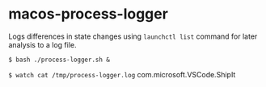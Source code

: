 # macos-process-logger
Logs differences in state changes using `launchctl list` command for later analysis to a log file.

`$ bash ./process-logger.sh &`

`$ watch cat /tmp/process-logger.log`
com.microsoft.VSCode.ShipIt
